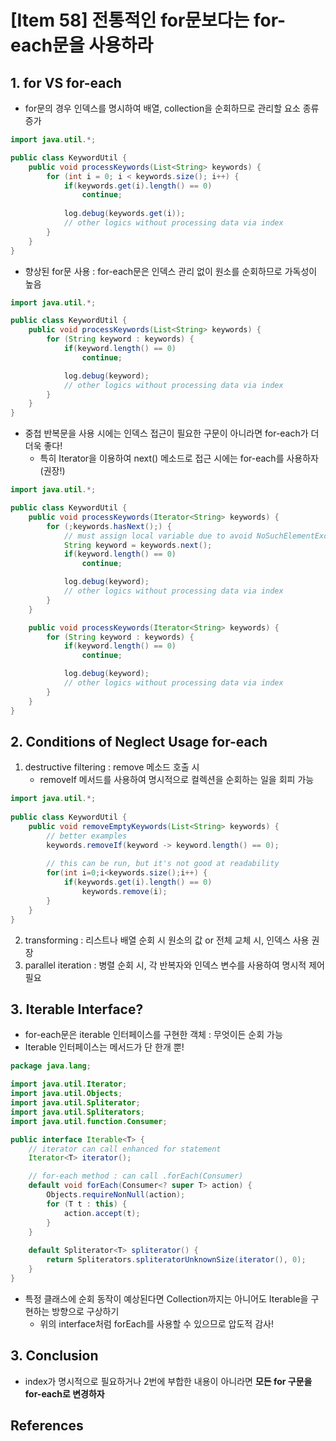 # [Item 58] 전통적인 for문보다는 for-each문을 사용하라

## 1. for VS for-each
- for문의 경우 인덱스를 명시하여 배열, collection을 순회하므로 관리할 요소 종류 증가
```java
import java.util.*;

public class KeywordUtil {
    public void processKeywords(List<String> keywords) {
        for (int i = 0; i < keywords.size(); i++) {
            if(keywords.get(i).length() == 0)
                continue;
            
            log.debug(keywords.get(i));
            // other logics without processing data via index
        }
    }
}
```
- 향상된 for문 사용 : for-each문은 인덱스 관리 없이 원소를 순회하므로 가독성이 높음
```java
import java.util.*;

public class KeywordUtil {
    public void processKeywords(List<String> keywords) {
        for (String keyword : keywords) {
            if(keyword.length() == 0)
                continue;

            log.debug(keyword);
            // other logics without processing data via index
        }
    }
}
```
- 중첩 반복문을 사용 시에는 인덱스 접근이 필요한 구문이 아니라면 for-each가 더더욱 좋다!
  - 특히 Iterator을 이용하여 next() 메소드로 접근 시에는 for-each를 사용하자(권장!)
```java
import java.util.*;

public class KeywordUtil {
    public void processKeywords(Iterator<String> keywords) {
        for (;keywords.hasNext();) {
            // must assign local variable due to avoid NoSuchElementException
            String keyword = keywords.next();
            if(keyword.length() == 0)
                continue;

            log.debug(keyword);
            // other logics without processing data via index
        }
    }

    public void processKeywords(Iterator<String> keywords) {
        for (String keyword : keywords) {
            if(keyword.length() == 0)
                continue;

            log.debug(keyword);
            // other logics without processing data via index
        }
    }
}
```

## 2. Conditions of Neglect Usage for-each
1. destructive filtering : remove 메소드 호출 시
    - removeIf 메서드를 사용하여 명시적으로 컬렉션을 순회하는 일을 회피 가능
```java
import java.util.*;
   
public class KeywordUtil {
    public void removeEmptyKeywords(List<String> keywords) {
        // better examples
        keywords.removeIf(keyword -> keyword.length() == 0);
        
        // this can be run, but it's not good at readability
        for(int i=0;i<keywords.size();i++) {
            if(keywords.get(i).length() == 0)
                keywords.remove(i);
        }
    }
}   
```
2. transforming : 리스트나 배열 순회 시 원소의 값 or 전체 교체 시, 인덱스 사용 권장
3. parallel iteration : 병렬 순회 시, 각 반복자와 인덱스 변수를 사용하여 명시적 제어 필요

## 3. Iterable Interface?
- for-each문은 iterable 인터페이스를 구현한 객체 : 무엇이든 순회 가능
- Iterable 인터페이스는 메서드가 단 한개 뿐!
```java
package java.lang;

import java.util.Iterator;
import java.util.Objects;
import java.util.Spliterator;
import java.util.Spliterators;
import java.util.function.Consumer;

public interface Iterable<T> {
    // iterator can call enhanced for statement
    Iterator<T> iterator();

    // for-each method : can call .forEach(Consumer)
    default void forEach(Consumer<? super T> action) {
        Objects.requireNonNull(action);
        for (T t : this) {
            action.accept(t);
        }
    }
    
    default Spliterator<T> spliterator() {
        return Spliterators.spliteratorUnknownSize(iterator(), 0);
    }
}

```
- 특정 클래스에 순회 동작이 예상된다면 Collection까지는 아니어도 Iterable을 구현하는 방향으로 구상하기
  - 위의 interface처럼 forEach를 사용할 수 있으므로 압도적 감사!

## 3. Conclusion
- index가 명시적으로 필요하거나 2번에 부합한 내용이 아니라면 **모든 for 구문을 for-each로 변경하자**

## References